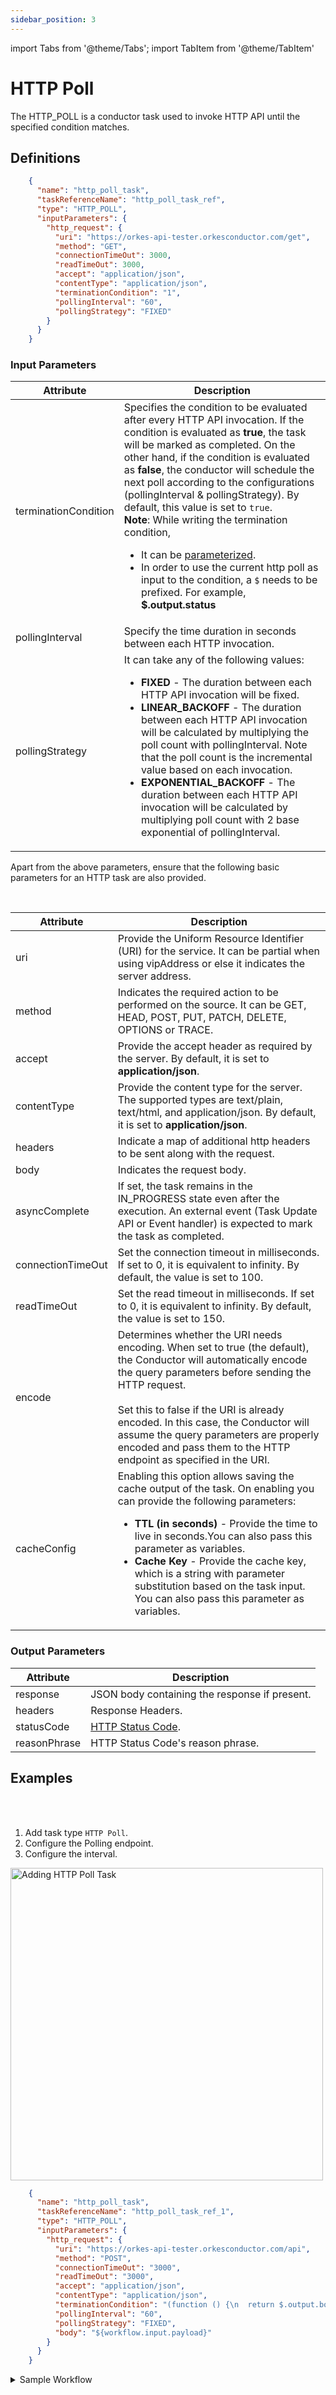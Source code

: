 ```yaml
---
sidebar_position: 3
---
```


import Tabs from '@theme/Tabs';
import TabItem from '@theme/TabItem'

# HTTP Poll 

The HTTP_POLL is a conductor task used to invoke HTTP API until the specified condition matches.

## Definitions
```json
    {
      "name": "http_poll_task",
      "taskReferenceName": "http_poll_task_ref",
      "type": "HTTP_POLL",
      "inputParameters": {
        "http_request": {
          "uri": "https://orkes-api-tester.orkesconductor.com/get",
          "method": "GET",
          "connectionTimeOut": 3000,
          "readTimeOut": 3000,
          "accept": "application/json",
          "contentType": "application/json",
          "terminationCondition": "1",
          "pollingInterval": "60",
          "pollingStrategy": "FIXED"
        }
      }
    }
```

### Input Parameters
| Attribute         | Description                                                                                                                                                                                                                                                                                                                                                                                                                                                                                                                                                                                                                                                                                                      |
|-------------------|------------------------------------------------------------------------------------------------------------------------------------------------------------------------------------------------------------------------------------------------------------------------------------------------------------------------------------------------------------------------------------------------------------------------------------------------------------------------------------------------------------------------------------------------------------------------------------------------------------------------------------------------------------------------------------------------------------------|
| terminationCondition | Specifies the condition to be evaluated after every HTTP API invocation. If the condition is evaluated as **true**, the task will be marked as completed. On the other hand, if the condition is evaluated as **false**, the conductor will schedule the next poll according to the configurations (pollingInterval & pollingStrategy). By default, this value is set to `true`.<br/>                                   **Note**: While writing the termination condition, <ul><li>It can be [parameterized](/content/developer-guides/passing-inputs-to-task-in-conductor).</li><li> In order to use the current http poll as input to the condition, a `$` needs to be prefixed. For example, **$.output.status**</li></ul> |
| pollingInterval   | Specify the time duration in seconds between each HTTP invocation.                                                                                                                                                                                                                                                                                                                                                                                                                                                                                                                                                                                                                                               |
| pollingStrategy   | It can take any of the following values: <ul><li>**FIXED** - The duration between each HTTP API invocation will be fixed.</li><li> **LINEAR_BACKOFF** - The duration between each HTTP API invocation will be calculated by multiplying the poll count with pollingInterval. Note that the poll count is the incremental value based on each invocation.</li><li>**EXPONENTIAL_BACKOFF** - The duration between each HTTP API invocation will be calculated by multiplying poll count with 2 base exponential of pollingInterval.</li></ul>                                                                                                                                                                      |

Apart from the above parameters, ensure that the following basic parameters for an HTTP task are also provided.

<br/>

| Attribute         | Description                                                                                                                                                                 |
|-------------------|-----------------------------------------------------------------------------------------------------------------------------------------------------------------------------|
| uri               | Provide the Uniform Resource Identifier (URI) for the service. It can be partial when using vipAddress or else it indicates the server address.                             |
| method            | Indicates the required action to be performed on the source. It can be GET, HEAD, POST, PUT, PATCH, DELETE, OPTIONS or TRACE.                                               |
| accept            | Provide the accept header as required by the server. By default, it is set to **application/json**.                                                                         |
| contentType       | Provide the content type for the server. The supported types are text/plain, text/html, and application/json. By default, it is set to **application/json**.                |
| headers           | Indicate a map of additional http headers to be sent along with the request.                                                                                                |
| body              | Indicates the request body.                                                                                                                                                 |
| asyncComplete     | If set, the task remains in the IN_PROGRESS state even after the execution. An external event (Task Update API or Event handler) is expected to mark the task as completed. |
| connectionTimeOut | Set the connection timeout in milliseconds.  If set to 0, it is equivalent to infinity. By default, the value is set to 100.                                                |
| readTimeOut       | Set the read timeout in milliseconds.  If set to 0, it is equivalent to infinity. By default, the value is set to 150.                                                      |
| encode | Determines whether the URI needs encoding. When set to true (the default), the Conductor will automatically encode the query parameters before sending the HTTP request.<br/><br/>Set this to false if the URI is already encoded. In this case, the Conductor will assume the query parameters are properly encoded and pass them to the HTTP endpoint as specified in the URI. |
| cacheConfig | Enabling this option allows saving the cache output of the task. On enabling you can provide the following parameters:<ul><li>**TTL (in seconds)** - Provide the time to live in seconds.You can also pass this parameter as variables.</li><li>**Cache Key** - Provide the cache key, which is a string with parameter substitution based on the task input. You can also pass this parameter as variables.</li></ul>|

### Output Parameters
| Attribute    | Description                                                                  |
|--------------|------------------------------------------------------------------------------|
| response     | JSON body containing the response if present.                                |
| headers      | Response Headers.                                                            |
| statusCode   | [HTTP Status Code](https://en.wikipedia.org/wiki/List_of_HTTP_status_codes). |
| reasonPhrase | HTTP Status Code's reason phrase.                                            |

## Examples

<Tabs>
<TabItem value="UI" label="UI" className="paddedContent">

<div className="row">
<div className="col col--4">

<br/>
<br/>

1. Add task type `HTTP Poll`.
2. Configure the Polling endpoint.
3. Configure the interval.

</div>
<div className="col">
<div className="embed-loom-video">

<p><img src="/content/img/ui-guide-http-poll-task.png" alt="Adding HTTP Poll Task" width="500" height="auto"/></p>

</div>
</div>
</div>



</TabItem>
 <TabItem value="JSON" label="JSON">

```json
    {
      "name": "http_poll_task",
      "taskReferenceName": "http_poll_task_ref_1",
      "type": "HTTP_POLL",
      "inputParameters": {
        "http_request": {
          "uri": "https://orkes-api-tester.orkesconductor.com/api",
          "method": "POST",
          "connectionTimeOut": "3000",
          "readTimeOut": "3000",
          "accept": "application/json",
          "contentType": "application/json",
          "terminationCondition": "(function () {\n  return $.output.body.length > 10;\n})();",
          "pollingInterval": "60",
          "pollingStrategy": "FIXED",
          "body": "${workflow.input.payload}"
        }
      }
    }
```

</TabItem>
</Tabs>


<details><summary>Sample Workflow</summary>
<p>

Let’s see an example workflow:

```json
    {
      "name": "your_workflow_name",
      "description": "Sample workflow to get started with HTTP POLL task.",
      "tasks": [
        {
          "name": "example",
          "taskReferenceName": "example",
          "inputParameters": {
            "http_request": {
              "uri": "https://jsonplaceholder.typicode.com/posts/1",
              "method": "GET",
              "terminationCondition": "$.output.body.length > 10 ? true : false;",
              "pollingInterval": "60",
              "pollingStrategy": "FIXED"
            }
          },
          "type": "HTTP_POLL"
        }
      ]
    }
```

So, here the input parameters for the HTTP_POLL task are defined as follows:
```json
      "terminationCondition": "$.output.body.length > 10 ? true : false;",
      "pollingInterval": "60",
      "pollingStrategy": "FIXED"
```

The above configuration defines that the Conductor will invoke the HTTP API every 60 seconds until the jsonplaceholder gives the output that is longer than 10 characters.
<br/>

:::note

Current invocation output can be referred to using <b>$.output</b>. Similarly, previous tasks' output can also be referred to using **$.task_ref_name.output**.
:::

</p>
</details>